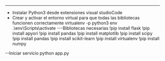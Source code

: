 ---
* Instalar Python3 desde extensiones visual studioCode
* Crear y activar el entorno virtual para que todas las bibliotecas funcionen correctamente
    virtualenv -p python3 env
    .\env\Scripts\activate
---Bibliotecas necesarias
!pip install flask
!pip install apyori 
!pip install pandas
!pip install matplotlib
!pip install scipy
!pip install pandas
!pip install scikit-learn
!pip install virtualenv
!pip install numpy

--Iniciar servicio
python app.py